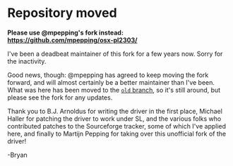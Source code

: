 # Repository moved

**Please use @mpepping's fork instead: https://github.com/mpepping/osx-pl2303/**

I've been a deadbeat maintainer of this fork for a few years now. Sorry for the inactivity.

Good news, though: @mpepping has agreed to keep moving the fork forward, and will almost certainly be a better maintainer than I've been. What was here has been moved to the [`old` branch](https://github.com/berg/osx-pl2303/tree/old), so it's still around, but please see the fork for any updates.

Thank you to B.J. Arnoldus for writing the driver in the first place, Michael Haller for patching the driver to work under SL, and the various folks who contributed patches to the Sourceforge tracker, some of which I've applied here, and finally to Martijn Pepping for taking over this unofficial fork of the driver!

-Bryan
